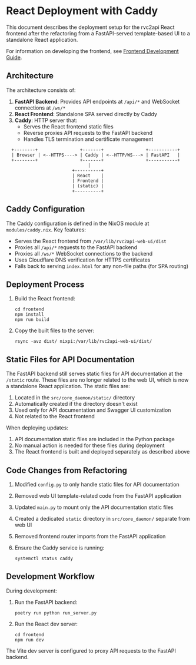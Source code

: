 # React Deployment with Caddy

This document describes the deployment setup for the rvc2api React frontend after the refactoring from a FastAPI-served template-based UI to a standalone React application.

For information on developing the frontend, see [Frontend Development Guide](frontend-development.md).

## Architecture

The architecture consists of:

1. **FastAPI Backend**: Provides API endpoints at `/api/*` and WebSocket connections at `/ws/*`
2. **React Frontend**: Standalone SPA served directly by Caddy
3. **Caddy**: HTTP server that:
   - Serves the React frontend static files
   - Reverse proxies API requests to the FastAPI backend
   - Handles TLS termination and certificate management

```
  +--------+                +-------+                +-----------+
  | Browser | <--HTTPS----> | Caddy | <--HTTP/WS---> | FastAPI   |
  +--------+                +-------+                +-----------+
                               |
                         +----------+
                         | React    |
                         | Frontend |
                         | (static) |
                         +----------+
```

## Caddy Configuration

The Caddy configuration is defined in the NixOS module at `modules/caddy.nix`. Key features:

- Serves the React frontend from `/var/lib/rvc2api-web-ui/dist`
- Proxies all `/api/*` requests to the FastAPI backend
- Proxies all `/ws/*` WebSocket connections to the backend
- Uses Cloudflare DNS verification for HTTPS certificates
- Falls back to serving `index.html` for any non-file paths (for SPA routing)

## Deployment Process

1. Build the React frontend:
   ```
   cd frontend
   npm install
   npm run build
   ```

2. Copy the built files to the server:
   ```
   rsync -avz dist/ nixpi:/var/lib/rvc2api-web-ui/dist/
   ```

## Static Files for API Documentation

The FastAPI backend still serves static files for API documentation at the `/static` route. These files are no longer related to the web UI, which is now a standalone React application. The static files are:

1. Located in the `src/core_daemon/static/` directory
2. Automatically created if the directory doesn't exist
3. Used only for API documentation and Swagger UI customization
4. Not related to the React frontend

When deploying updates:

1. API documentation static files are included in the Python package
2. No manual action is needed for these files during deployment
3. The React frontend is built and deployed separately as described above

## Code Changes from Refactoring

1. Modified `config.py` to only handle static files for API documentation
2. Removed web UI template-related code from the FastAPI application
3. Updated `main.py` to mount only the API documentation static files
4. Created a dedicated `static` directory in `src/core_daemon/` separate from web UI
5. Removed frontend router imports from the FastAPI application

3. Ensure the Caddy service is running:
   ```
   systemctl status caddy
   ```

## Development Workflow

During development:

1. Run the FastAPI backend:
   ```
   poetry run python run_server.py
   ```

2. Run the React dev server:
   ```
   cd frontend
   npm run dev
   ```

The Vite dev server is configured to proxy API requests to the FastAPI backend.

